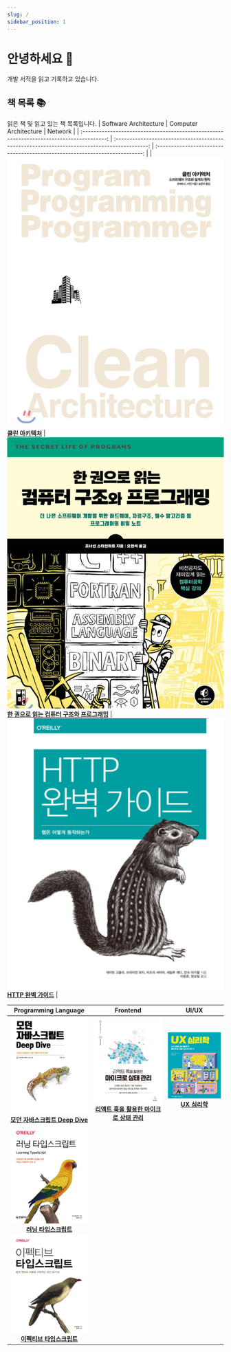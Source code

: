 ```yaml
---
slug: /
sidebar_position: 1
---
```


# 안녕하세요 👋

개발 서적을 읽고 기록하고 있습니다.

## 책 목록 📚

읽은 책 및 읽고 있는 책 목록입니다.
| Software Architecture | Computer Architecture | Network |
| :---------------------------------------------------------------------------------------: | :------------------------------------------------------------------------------------------: | :-------------------------------------------------------------------------: |
| ![클린 아키텍처](./images/클린-아키텍처.png) **[클린 아키텍처](/category/클린-아키텍처)** | ![한 권으로 읽는 컴퓨터 구조와 프로그래밍](./images/한-권으로-읽는-컴퓨터-구조와-프로그래밍.png) **[한 권으로 읽는 컴퓨터 구조와 프로그래밍](/category/한-권으로-읽는-컴퓨터-구조와-프로그래밍)** | ![http-완벽-가이드](./images/http-완벽-가이드.png) **[HTTP 완벽 가이드](/category/http-완벽-가이드)** |

|                                                               Programming Language                                                                |                                                                                         Frontend                                                                                          |                                   UI/UX                                   |
| :-----------------------------------------------------------------------------------------------------------------------------------------------: | :---------------------------------------------------------------------------------------------------------------------------------------------------------------------------------------: | :-----------------------------------------------------------------------: |
| ![모던 자바스크립트 Deep Dive](./images/모던-자바스크립트-deep-dive.png) **[모던 자바스크립트 Deep Dive](/category/모던-자바스크립트-deep-dive)** | ![리액트 훅을 활용한 마이크로 상태 관리](./images/리액트-훅을-활용한-마이크로-상태-관리.png) **[리액트 훅을 활용한 마이크로 상태 관리](/category/리액트-훅을-활용한-마이크로-상태-관리)** | ![UX 심리학](./images/ux-심리학.png) **[UX 심리학](/category/ux-심리학)** |
|                     ![러닝 타입스크립트](./images/러닝-타입스크립트.png) **[러닝 타입스크립트](/category/러닝-타입스크립트)**                     |                                                                                                                                                                                           |                                                                           |
|             ![이펙티브 타입스크립트](./images/이펙티브-타입스크립트.png) **[이펙티브 타입스크립트](/category/이펙티브-타입스크립트)**             |                                                                                                                                                                                           |                                                                           |
